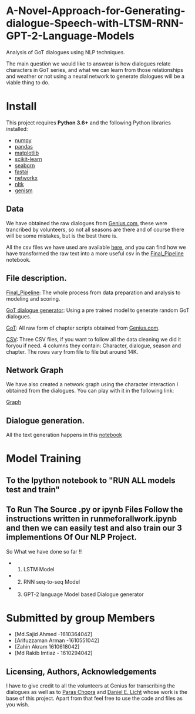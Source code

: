 # A-Novel-Approach-for-Generating-dialogue-Speech-with-LTSM-RNN-GPT-2-Language-Models
Analysis of GoT dialogues using NLP techniques. 

The main question we would like to answear is how dialogues relate characters in GoT series, and what we can learn from those relationships and weather or not using a neural network to generate dialogues will be a viable thing to do. 

# Install

This project requires **Python 3.6+** and the following Python libraries installed:

- [numpy](http://www.numpy.org/)
- [pandas](http://pandas.pydata.org)
- [matplotlib](http://matplotlib.org/)
- [scikit-learn](http://scikit-learn.org/stable/)
- [seaborn](https://seaborn.pydata.org/)
- [fastai](https://github.com/fastai/fastai)
- [networkx](https://networkx.github.io/documentation/stable/install.html)
- [nltk](https://www.nltk.org/install.html)
- [genism](https://radimrehurek.com/gensim/install.html)

## Data

We have obtained the raw dialogues from [Genius.com](https://genius.com/artists/Game-of-thrones), these were trancribed by volunteers, so not all
seasons are there and of course there will be some mistakes, but is the best there is.

All the csv files we have used are available [here](https://github.com/sajidahmed12/CSE495-A-Novel-Approach-for-Generating-dialogue-Speech-with-LTSM-RNN-GPT-2-Language-Models/tree/main/Game-of-thrones-analysis/tree/master/CSV), and you can find how we have transformed the raw text into a more useful csv in the 
[Final_Pipeline](https://github.com/sajidahmed12/CSE495-A-Novel-Approach-for-Generating-dialogue-Speech-with-LTSM-RNN-GPT-2-Language-Models/tree/main/Game-of-thrones-analysis/blob/master/Final_Pipeline.ipynb) notebook.

## File description.

[Final_Pipeline](https://github.com/sajidahmed12/CSE495-A-Novel-Approach-for-Generating-dialogue-Speech-with-LTSM-RNN-GPT-2-Language-Models/tree/main/Game-of-thrones-analysis/blob/master/Final_Pipeline.ipynb): The whole process from data preparation and analysis to modeling and scoring.

[GoT dialogue generator](https://github.com/sajidahmed12/CSE495-A-Novel-Approach-for-Generating-dialogue-Speech-with-LTSM-RNN-GPT-2-Language-Models/tree/main/Game-of-thrones-analysis/blob/master/GoT%20dialogue%20generator.ipynb): Using a pre trained model to generate random GoT dialogues. 

[GoT](https://github.com/sajidahmed12/CSE495-A-Novel-Approach-for-Generating-dialogue-Speech-with-LTSM-RNN-GPT-2-Language-Models/tree/main/Game-of-thrones-analysis/tree/master/GoT): All raw form of chapter scripts obtained from [Genius.com](https://genius.com/artists/Game-of-thrones).

[CSV](https://github.com/sajidahmed12/CSE495-A-Novel-Approach-for-Generating-dialogue-Speech-with-LTSM-RNN-GPT-2-Language-Models/tree/main/Game-of-thrones-analysis/tree/master/CSV): Three CSV files, if you want to follow all the data cleaning we did it foryou if need. 4 columns they contain: Character, dialogue, season and chapter. The rows vary from file to file but around 14K. 


## Network Graph

We have also created a network graph using the character interaction I obtained from the dialogues. You can play with it in the following link:

[Graph](https://bl.ocks.org/chrismartinezb/e35f6c6b7a4def1dc56eea92d8897d40/ee9d335a443b042fc20c2f2eb0d55e9997d2f2b9)


## Dialogue generation.

All the text generation happens in this [notebook](https://github.com/sajidahmed12/CSE495-A-Novel-Approach-for-Generating-dialogue-Speech-with-LTSM-RNN-GPT-2-Language-Models/tree/main/Game-of-thrones-analysis/blob/master/GoT%20dialogue%20generator%20(1).ipynb)

# Model Training 
## To the Ipython notebook to "RUN ALL models test and train"

## To Run The Source .py or ipynb Files Follow the instructions written in runmeforallwork.ipynb and then we can easily test and also train our 3 implementions Of Our NLP Project. 

So What we have done so far !! 
* 1. LSTM Model
* 2. RNN seq-to-seq Model
* 3. GPT-2 language Model based Dialogue generator


# Submitted by group Members

- [Md.Sajid Ahmed -1610364042]
- [Arifuzzaman Arman  -1610551042]
- [Zahin Akram 1610618042]
- [Md Rakib Imtiaz - 1610294042]

## Licensing, Authors, Acknowledgements
I have to give credit to all the volunteers at Genius for transcribing the dialogues as well as to [Paras Chopra](https://towardsdatascience.com/generating-new-ideas-for-machine-learning-projects-through-machine-learning-ce3fee50ec2) and [Daniel E. Licht](https://lichtphyz.github.io/) whose work is the base of this project. Apart from that feel free to use the code and files as you wish.

